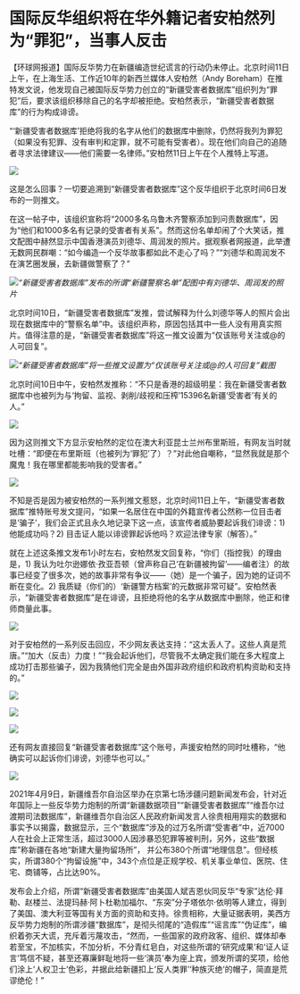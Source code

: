 # 国际反华组织将在华外籍记者安柏然列为“罪犯”，当事人反击

【环球网报道】国际反华势力在新疆编造世纪谎言的行动仍未停止。北京时间11日上午，在上海生活、工作近10年的新西兰媒体人安柏然（Andy
Boreham）在推特发文说，他发现自己被国际反华势力创立的“新疆受害者数据库”组织列为“罪犯”后，要求该组织移除自己的名字却被拒绝。安柏然表示，“新疆受害者数据库”的行为构成诽谤。

“‘新疆受害者数据库’拒绝将我的名字从他们的数据库中删除，仍然将我列为罪犯（如果没有犯罪、没有审判和定罪，就不可能有受害者）。现在他们向自己的追随者寻求法律建议——他们需要一名律师。”安柏然11日上午在个人推特上写道。

![](https://inews.gtimg.com/newsapp_bt/0/15607295920/1000)

这是怎么回事？一切要追溯到“新疆受害者数据库”这个反华组织于北京时间6日发布的一则推文。

在这一帖子中，该组织宣称将“2000多名乌鲁木齐警察添加到问责数据库”，因为“他们和1000多名有记录的受害者有关系”。然而这份名单却闹了个大笑话，推文配图中赫然显示中国香港演员刘德华、周润发的照片。据观察者网报道，此举遭无数网民群嘲：“如今编造一个反华故事都如此不走心了吗？”“刘德华和周润发不在演艺圈发展，去新疆做警察了？”

![](https://inews.gtimg.com/newsapp_bt/0/15607295900/1000)_“新疆受害者数据库”发布的所谓“新疆警察名单”配图中有刘德华、周润发的照片_

北京时间10日，“新疆受害者数据库”发推，尝试解释为什么刘德华等人的照片会出现在数据库中的“警察名单”中。该组织声称，原因包括其中一些人没有用真实照片。值得注意的是，“新疆受害者数据库”将这一推文设置为“仅该账号关注或@的人可回复”。

![](https://inews.gtimg.com/newsapp_bt/0/15607295905/1000)_“新疆受害者数据库”将一些推文设置为“仅该账号关注或@的人可回复”截图_

北京时间10日中午，安柏然发推称：“不只是香港的超级明星：我在新疆受害者数据库中也被列为与‘拘留、监视、剥削/歧视和压榨’15396名新疆‘受害者’有关的人。”

![](https://inews.gtimg.com/newsapp_bt/0/15607295925/1000)

因为这则推文下方显示安柏然的定位在澳大利亚昆士兰州布里斯班，有网友当时就吐槽：“即便在布里斯班（也被列为‘罪犯’了）？”对此他自嘲称，“显然我就是那个魔鬼！我在哪里都能影响我的受害者。”

![](https://inews.gtimg.com/newsapp_bt/0/15607295907/1000)

不知是否是因为被安柏然的一系列推文惹怒，北京时间11日上午，“新疆受害者数据库”推特账号发文提问，“如果一名居住在中国的外籍宣传者公然称一位目击者是‘骗子’，我们会正式且永久地记录下这一点，该宣传者威胁要起诉我们诽谤：1)
他能成功吗？2) 目击证人能以诽谤罪起诉他吗？欢迎法律专家（解答）。”

就在上述这条推文发布1小时左右，安柏然发文回复称，“你们（指控我）的理由是，1)
我认为吐尔逊娜依·孜亚吾顿（曾声称自己‘在新疆被拘留’——编者注）的故事已经变了很多次，她的故事非常有争议——（她）是一个骗子，因为她的证词不断在变化。2)
我质疑（你们的）‘新疆警方档案’的元数据非常可疑”。安柏然表示，“新疆受害者数据库”是在诽谤，且拒绝将他的名字从数据库中删除，他正和律师商量此事。

![](https://inews.gtimg.com/newsapp_bt/0/15607295902/1000)

对于安柏然的一系列反击回应，不少网友表达支持：“这太丢人了。这些人真是荒唐。”“加大（反击）力度！”“我会起诉他们，尽管我不太确定我们能在多大程度上成功打击那些骗子，因为我猜他们完全是由外国非政府组织和政府机构资助和支持的。”

![](https://inews.gtimg.com/newsapp_bt/0/15607295908/1000)

![](https://inews.gtimg.com/newsapp_bt/0/15607295901/1000)

![](https://inews.gtimg.com/newsapp_bt/0/15607295904/1000)

还有网友直接回复“新疆受害者数据库”这个账号，声援安柏然的同时吐槽称，“他确实可以起诉你们诽谤，刘德华也可以。”

![](https://inews.gtimg.com/newsapp_bt/0/15607295897/1000)

2021年4月9日，新疆维吾尔自治区举办在京第七场涉疆问题新闻发布会，针对近年国际上一些反华势力炮制的所谓“新疆数据项目”“新疆受害者数据库”“维吾尔过渡期司法数据库”，新疆维吾尔自治区人民政府新闻发言人徐贵相用翔实的数据和事实予以揭露，数据显示，三个“数据库”涉及的过万名所谓“受害者”中，近7000人在社会上正常生活，超过3000人因涉暴恐犯罪等被判刑，另外，这些“数据库”称新疆在各地“新建大量拘留场所”，
并公布380个所谓“地理信息”。但经核实，所谓380个“拘留设施”中，343个点位是正规学校、机关事业单位、医院、住宅、商铺等，占比达90%。

发布会上介绍，所谓“新疆受害者数据库”由美国人斌吉恩伙同反华“专家”达伦·拜勒、赵楼兰、法提玛赫·阿卜杜勒加福尔、“东突”分子塔依尔·依明等人建立，得到了美国、澳大利亚等国有关方面的资助和支持。徐贵相称，大量证据表明，美西方反华势力炮制的所谓涉疆“数据库”，是彻头彻尾的“造假库”“谣言库”“伪证库”，编织着弥天大谎，充斥着污蔑攻击，“然而，一些国家的政府政客、组织、媒体却奉若至宝，不加核实，不加分析，不分青红皂白，对这些所谓的‘研究成果’和‘证人证言’笃信不疑，甚至还寡廉鲜耻地将一些‘演员’奉为座上宾，颁发所谓的奖项，给他们涂上‘人权卫士’色彩，并据此给新疆扣上‘反人类罪’‘种族灭绝’的帽子，简直是荒谬绝伦！”

